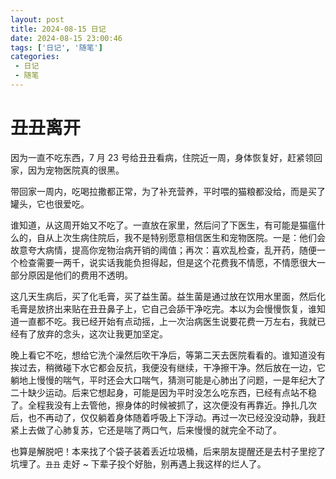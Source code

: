 ```yaml
---
layout: post
title: 2024-08-15 日记
date: 2024-08-15 23:00:46
tags: ['日记', '随笔']
categories: 
 - 日记
 - 随笔
---
```


# 丑丑离开

因为一直不吃东西，7 月 23 号给丑丑看病，住院近一周，身体恢复好，赶紧领回家，因为宠物医院真的很黑。

带回家一周内，吃喝拉撒都正常，为了补充营养，平时喂的猫粮都没给，而是买了罐头，它也很爱吃。

谁知道，从这周开始又不吃了。一直放在家里，然后问了下医生，有可能是猫瘟什么的，自从上次生病住院后，我不是特别愿意相信医生和宠物医院。一是：他们会故意夸大病情，提高你宠物治病开销的阈值；再次：喜欢乱检查，乱开药，随便一个检查需要一两千，说实话我能负担得起，但是这个花费我不情愿，不情愿很大一部分原因是他们的费用不透明。

这几天生病后，买了化毛膏，买了益生菌。益生菌是通过放在饮用水里面，然后化毛膏是放挤出来贴在丑丑鼻子上，它自己会舔干净吃完。本以为会慢慢恢复，谁知道一直都不吃。我已经开始有点动摇，上一次治病医生说要花费一万左右，我就已经有了放弃的念头，这次让我更加坚定。

晚上看它不吃，想给它洗个澡然后吹干净后，等第二天去医院看看的。谁知道没有挨过去，稍微碰下水它都会反抗，我便没有继续，干净擦干净。然后放在一边，它躺地上慢慢的喘气，平时还会大口喘气，猜测可能是心肺出了问题，一是年纪大了二十缺少运动。后来它想起身，可能是因为平时没怎么吃东西，已经有点站不稳了。全程我没有上去管他，擦身体的时候被抓了，这次便没有再靠近。挣扎几次后，也不再动了，仅仅躺着身体随着呼吸上下浮动。再过一次已经没没动静，我赶紧上去做了心肺复苏，它还是喘了两口气，后来慢慢的就完全不动了。

也算是解脱吧！本来找了个袋子装着丢近垃圾桶，后来朋友提醒还是去村子里挖了坑埋了。`丑丑` 走好 ~ 下辈子投个好胎，别再遇上我这样的烂人了。

